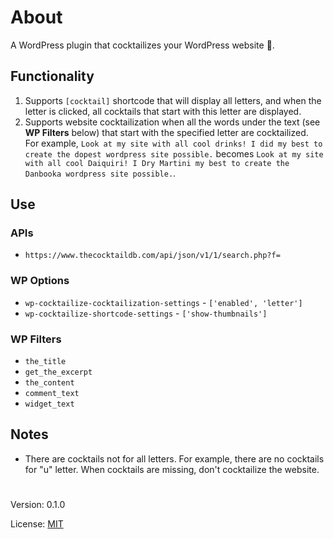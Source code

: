 # About

A WordPress plugin that cocktailizes your WordPress website 🍹.

## Functionality

1. Supports `[cocktail]` shortcode that will display all letters, and when the letter is clicked, all cocktails
   that start with this letter are displayed.
2. Supports website cocktailization when all the words under the text (see **WP Filters** below) that start 
   with the specified letter are cocktailized.  
   For example, `Look at my site with all cool
   drinks! I did my best to create the dopest wordpress site possible.` becomes `Look at my site
   with all cool Daiquiri! I Dry Martini my best to create the Danbooka wordpress site possible.`.

## Use

### APIs

* `https://www.thecocktaildb.com/api/json/v1/1/search.php?f=`

### WP Options

* `wp-cocktailize-cocktailization-settings` - `['enabled', 'letter']`
* `wp-cocktailize-shortcode-settings` - `['show-thumbnails']`


### WP Filters

* `the_title`
* `get_the_excerpt`
* `the_content`
* `comment_text`
* `widget_text`

## Notes

* There are cocktails not for all letters. For example, there are no cocktails for "u" letter. 
  When cocktails are missing, don't cocktailize the website.

#

Version: 0.1.0

License: [MIT](https://github.com/vladlu/wp-cocktailize/blob/master/LICENSE)
